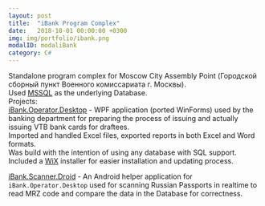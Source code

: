```yaml
---
layout: post
title:  "iBank Program Complex"
date:   2018-10-01 00:00:00 +0300
img: img/portfolio/ibank.png
modalID: modaliBank
category: C#
---
```

Standalone program complex for Moscow City Assembly Point (Городской сборный пункт Военного комиссариата г. Москвы).  
Used [MSSQL](wikipedia.org/wiki/Microsoft_SQL_Server) as the underlying Database.  
Projects:  
[iBank.Operator.Desktop](https://github.com/mcap-ibank/iBank.Operator.Desktop) - WPF application (ported WinForms) used by the banking department for preparing the process of issuing and actually issuing VTB bank cards for draftees.  
Imported and handled Excel files, exported reports in both Excel and Word formats.  
Was build with the intention of using any database with SQL support.  
Included a [WiX](https://github.com/mcap-ibank/iBank.Operator.Installer) installer for easier installation and updating process.  
  
[iBank.Scanner.Droid](https://github.com/mcap-ibank/iBank.Scanner.Droid) - An Android helper application for `iBank.Operator.Desktop` used for scanning Russian Passports in realtime to read MRZ code and compare the data in the Database for correctness.
